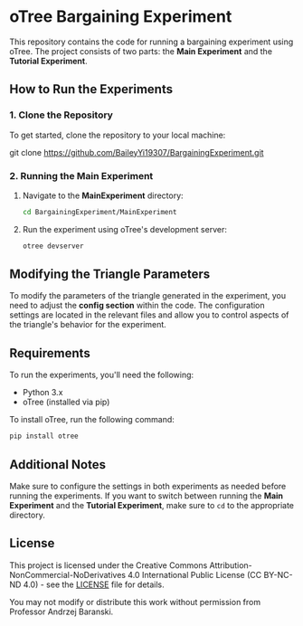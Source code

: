 
# oTree Bargaining Experiment

This repository contains the code for running a bargaining experiment using oTree. The project consists of two parts: the **Main Experiment** and the **Tutorial Experiment**.

## How to Run the Experiments

### 1. Clone the Repository
To get started, clone the repository to your local machine:

git clone https://github.com/BaileyYi19307/BargainingExperiment.git


### 2. Running the Main Experiment
1. Navigate to the **MainExperiment** directory:
   ```bash
   cd BargainingExperiment/MainExperiment
   ```

2. Run the experiment using oTree's development server:
   ```bash
   otree devserver
   ```

## Modifying the Triangle Parameters
To modify the parameters of the triangle generated in the experiment, you need to adjust the **config section** within the code. The configuration settings are located in the relevant files and allow you to control aspects of the triangle's behavior for the experiment.

## Requirements
To run the experiments, you'll need the following:

- Python 3.x
- oTree (installed via pip)

To install oTree, run the following command:
```bash
pip install otree
```

## Additional Notes
Make sure to configure the settings in both experiments as needed before running the experiments. If you want to switch between running the **Main Experiment** and the **Tutorial Experiment**, make sure to `cd` to the appropriate directory.

## License

This project is licensed under the Creative Commons Attribution-NonCommercial-NoDerivatives 4.0 International Public License (CC BY-NC-ND 4.0) - see the [LICENSE](LICENSE) file for details.

You may not modify or distribute this work without permission from Professor Andrzej Baranski.

